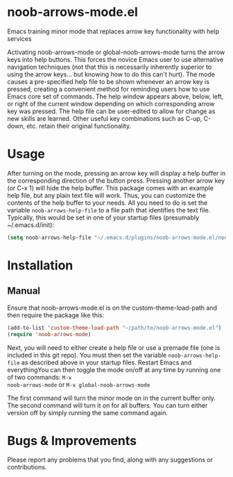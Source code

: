 noob-arrows-mode.el
===================

Emacs training minor mode that replaces arrow key functionality with help services

Activating noob-arrows-mode or global-noob-arrows-mode turns the arrow keys into help buttons. This forces the novice Emacs user to use alternative navigation techniques (not that this is necessarily inherently superior to using the arrow keys... but knowing how to do this can't hurt). The mode causes a pre-specified help file to be shown whenever an arrow key is pressed, creating a convenient method for reminding users how to use Emacs core set of commands. The help window appears above, below, left, or right of the current window depending on which corresponding arrow key was pressed. The help file can be user-edited to allow for change as new skills are learned. Other useful key combinations such as C-up, C-down, etc. retain their original functionality. 

Usage
=====

After turning on the mode, pressing an arrow key will display a help buffer in the corresponding direction of the button press. Pressing another arrow key (or C-x 1) will hide the help buffer. This package comes with an example help file, but any plain text file will work. Thus, you can customize the contents of the help buffer to your needs. All you need to do is set the variable <code>noob-arrows-help-file</code> to a file path that identifies the text file. Typically, this would be set in one of your startup files (presumably ~/.emacs.d/init):

```lisp
(setq noob-arrows-help-file "~/.emacs.d/plugins/noob-arrows-mode.el/noob-arrows-help-file.txt")
```

Installation
============

Manual
------

Ensure that noob-arrows-mode.el is on the custom-theme-load-path and then require the package like this: 

```lisp
(add-to-list 'custom-theme-load-path "~/path/to/noob-arrows-mode.el")
(require 'noob-arrows-mode)
```

Next, you will need to either create a help file or use a premade file (one is included in this git repo). You must then set the variable <code>noob-arrows-help-file</code> as described above in your startup files. Restart Emacs and everythingYou can then toggle the mode on/off at any time by running one of two commands:
<code>M-x noob-arrows-mode</code> or <code>M-x global-noob-arrows-mode</code>

The first command will turn the minor mode on in the current buffer only. The second command will turn it on for all buffers. You can turn either version off by simply running the same command again.

Bugs & Improvements
===================

Please report any problems that you find, along with any suggestions or contributions. 
